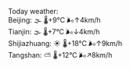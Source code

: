 Today weather:  
Beijing: 🌫  🌡️+9°C 🌬️↑4km/h  
Tianjin: 🌫  🌡️+7°C 🌬️↓4km/h  
Shijiazhuang: ☀️   🌡️+18°C 🌬️↑9km/h  
Tangshan: ⛅️  🌡️+12°C 🌬️↗8km/h  
